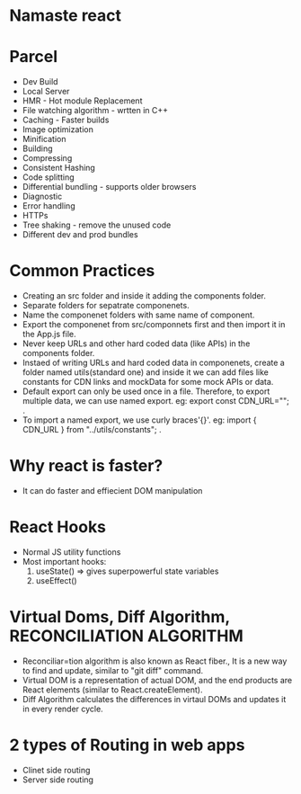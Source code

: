 # Namaste react

# Parcel
- Dev Build
- Local Server
- HMR - Hot module Replacement
- File watching algorithm - wrtten in C++
- Caching - Faster builds
- Image optimization
- Minification
- Building
- Compressing
- Consistent Hashing
- Code splitting
- Differential bundling - supports older browsers
- Diagnostic
- Error handling
- HTTPs
- Tree shaking - remove the unused code
- Different dev and prod bundles


# Common Practices
- Creating an src folder and inside it adding the components folder.
- Separate folders for sepatrate componenets.
- Name the componenet folders with same name of component.
- Export the componenet from src/componnets first and then import it in the App.js file.
- Never keep URLs and other hard coded data (like APIs) in the components folder.
- Instaed of writing URLs and hard coded data in componenets, create a folder named utils(standard one) and inside it we can add files like      constants for CDN links and mockData for some mock APIs or data.
- Default export can only be used once in a file. Therefore, to export multiple data, we can use named export. eg: export const CDN_URL=""; .
- To import a named export, we use curly braces'{}'. eg: import { CDN_URL } from "../utils/constants"; .


# Why react is faster?
- It can do faster and effiecient DOM manipulation

# React Hooks
- Normal JS utility functions
- Most important hooks:
    1. useState() => gives superpowerful state variables
    2. useEffect()

# Virtual Doms, Diff Algorithm, RECONCILIATION ALGORITHM
- Reconciliar=tion algorithm is also known as React fiber., It is a new way to find and update, similar to "git diff" command.
- Virtual DOM is a representation of actual DOM, and the end products are React elements (similar to React.createElement).
- Diff Algorithm calculates the differences in virtaul DOMs and updates it in every render cycle.

# 2 types of Routing in web apps
- Clinet side routing
- Server side routing